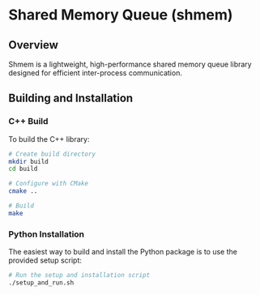 # Shared Memory Queue (shmem)

## Overview

Shmem is a lightweight, high-performance shared memory queue library designed for efficient inter-process communication. 

## Building and Installation

### C++ Build

To build the C++ library:

```bash
# Create build directory
mkdir build
cd build

# Configure with CMake
cmake ..

# Build
make
```

### Python Installation

The easiest way to build and install the Python package is to use the provided setup script:

```bash
# Run the setup and installation script
./setup_and_run.sh
```